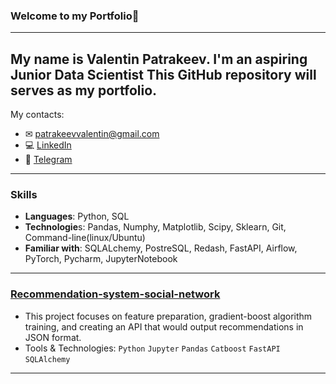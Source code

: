 ### Welcome to my Portfolio👋

---
My name is Valentin Patrakeev. I'm an aspiring Junior Data Scientist 
This GitHub repository will serves as my portfolio.
---

My contacts:
* ✉ [patrakeevvalentin@gmail.com](mailto:patrakeevvalentin@gmail.com) 
* 💻 [LinkedIn](https://www.linkedin.com/in/valentin-patrakeev-157198123/)
* 📲 [Telegram](https://t.me/PatrakeevVO)

---
### Skills
- **Languages**: Python, SQL
- **Technologie**s: Pandas, Numphy, Matplotlib, Scipy, Sklearn, Git, Command-line(linux/Ubuntu)
- **Familiar with**: SQLALchemy, PostreSQL, Redash, FastAPI, Airflow, PyTorch, Pycharm, JupyterNotebook
---


### [Recommendation-system-social-network](https://github.com/ValentinPatrakeev/Recommendation-system-social-network/tree/main/venv)
- This project focuses on feature preparation, gradient-boost algorithm training, and creating an API that would output recommendations in JSON format.
- Tools & Technologies: `Python` `Jupyter` `Pandas` `Catboost` `FastAPI` `SQLAlchemy`

---
